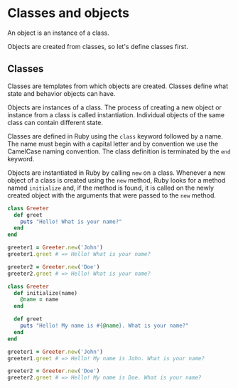 # Classes and objects

An object is an instance of a class.

Objects are created from classes, so let's define classes first.

## Classes


Classes are templates from which objects are created. Classes define what state and behavior objects can have.

Objects are instances of a class. The process of creating a new object or instance from a class is called instantiation. Individual objects of the same class can contain different state.

Classes are defined in Ruby using the `class` keyword followed by a name. The name must begin with a capital letter and by convention we use the CamelCase naming convention. The class definition is terminated by the `end` keyword.

Objects are instantiated in Ruby by calling `new` on a class. Whenever a new object of a class is created using the `new` method, Ruby looks for a method named `initialize` and, if the method is found, it is called on the newly created object with the arguments that were passed to the `new` method.

```ruby
class Greeter
  def greet
    puts "Hello! What is your name?"
  end
end

greeter1 = Greeter.new('John')
greeter1.greet # => Hello! What is your name?

greeter2 = Greeter.new('Doe')
greeter2.greet # => Hello! What is your name?
```

```ruby
class Greeter
  def initialize(name)
    @name = name
  end

  def greet
    puts "Hello! My name is #{@name}. What is your name?"
  end
end

greeter1 = Greeter.new('John')
greeter1.greet # => Hello! My name is John. What is your name?

greeter2 = Greeter.new('Doe')
greeter2.greet # => Hello! My name is Doe. What is your name?
```
